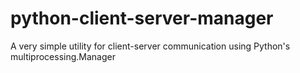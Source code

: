 # python-client-server-manager
A very simple utility for client-server communication using Python's multiprocessing.Manager
